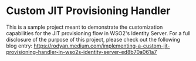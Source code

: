 # Custom JIT Provisioning Handler
This is a sample project meant to demonstrate the customization capabilities for the JIT provisioning flow in WSO2's Identity Server.
For a full disclosure of the purpose of this project, please check out the following blog entry:
https://rodyan.medium.com/implementing-a-custom-jit-provisioning-handler-in-wso2s-identity-server-ed8b70a061a7
